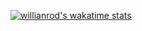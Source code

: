 [![willianrod's wakatime stats](https://github-readme-stats.vercel.app/api/wakatime?username=sagargada73&v=2)](https://sagar-gada.tech/)

